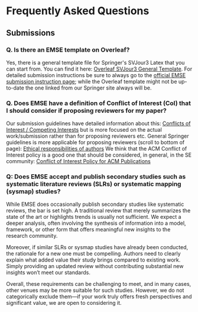 # Frequently Asked Questions

## Submissions

### Q. Is there an EMSE template on Overleaf?

Yes, there is a general template file for Springer's SVJour3 Latex that you can start from. You can find it here: [Overleaf SVJour3 General Template](https://www.overleaf.com/latex/templates/a-general-template-file-for-the-latex-package-svjour3-for-springer-journals/pbbwqhxxvtbp). For detailed submission instructions be sure to always go to the [official EMSE submission instruction page](https://www.springer.com/journal/10664/submission-guidelines); while the Overleaf template might not be up-to-date the one linked from our Springer site always will be.

### Q. Does EMSE have a definition of Conflict of Interest (CoI) that I should consider if proposing reviewers for my paper?

Our submission guidelines have detailed information about this: [Conflicts of Interest / Competing Interests](https://www.springer.com/journal/10664/submission-guidelines#Instruction%20for%20Authors_Conflicts%20of%20Interest%20/%20Competing%20Interests)
but is more focused on the actual work/submission rather than for proposing reviewers etc. General Springer guidelines is more applicable for proposing reviewers (scroll to bottom of page): [Ethical responsibilities of authors](https://www.springer.com/gp/editorial-policies/ethical-responsibilities-of-authors)
We think that the ACM Conflict of Interest policy is a good one that should be considered, in general, in the SE community: [Conflict of Interest Policy for ACM Publications](https://www.acm.org/publications/policies/conflict-of-interest)

### Q: Does EMSE accept and publish secondary studies such as systematic literature reviews (SLRs) or systematic mapping (sysmap) studies?

While EMSE does occasionally publish secondary studies like systematic reviews, the bar is set high. A traditional review that merely summarizes the state of the art or highlights trends is usually not sufficient. We expect a deeper analysis, often involving the synthesis of information into a model, framework, or other form that offers meaningful new insights to the research community.

Moreover, if similar SLRs or sysmap studies have already been conducted, the rationale for a new one must be compelling. Authors need to clearly explain what added value their study brings compared to existing work. Simply providing an updated review without contributing substantial new insights won’t meet our standards.

Overall, these requirements can be challenging to meet, and in many cases, other venues may be more suitable for such studies. However, we do not categorically exclude them—if your work truly offers fresh perspectives and significant value, we are open to considering it.
